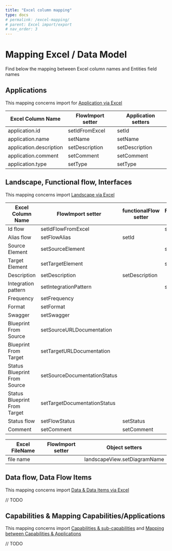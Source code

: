 ```yaml
---
title: "Excel column mapping"
type: docs
# permalink: /excel-mapping/
# parent: Excel import/export
# nav_order: 3
---
```


# Mapping Excel / Data Model

Find below the mapping between Excel column names and Entities field names

## Applications

This mapping concerns import for [Application via Excel](/eadesignit-samples/applications.xlsx)

| Excel Column Name            | FlowImport setter | Application setters
|------------------------------|----------------|-------|
| application.id               | setIdFromExcel | setId |
| application.name             | setName        | setName |
| application.description      | setDescription | setDescription |
| application.comment          | setComment     | setComment  |
| application.type             | setType        | setType |


## Landscape, Functional flow, Interfaces 

This mapping concerns import [Landscape via Excel](/eadesignit-samples/Invest_And_Securities_Landscape.xlsx)


| Excel Column Name            | FlowImport setter            | functionalFlow setter | FlowInterface setters | DataFlow  |
|------------------------------|------------------------------|-----------------------|-----------------------|-----------|
| Id flow                      | setIdFlowFromExcel           |                       | setId | |
| Alias flow                   | setFlowAlias                 | setId                 | | |
| Source Element               | setSourceElement             |                       | setSource | |
| Target Element               | setTargetElement             |                       | setTarget | |
| Description                  | setDescription               | setDescription        | | |
| Integration pattern          | setIntegrationPattern        |                       | setProtocol | |
| Frequency                    | setFrequency                 |                       | | |
| Format                       | setFormat                    |                       | | |
| Swagger                      | setSwagger                   |                       | | |
| Blueprint From Source        | setSourceURLDocumentation    |                       | | |
| Blueprint From Target        | setTargetURLDocumentation    |                       | | |
| Status Blueprint From Source | setSourceDocumentationStatus |                       | | |
| Status Blueprint From Target | setTargetDocumentationStatus |                       | | |
| Status flow                  | setFlowStatus                | setStatus             | | |
| Comment                      | setComment                   | setComment            | | |


| Excel FileName    | FlowImport setter  | Object setters               |
|-------------------|--------------------|------------------------------|
| file name         |                    | landscapeView.setDiagramName | 

## Data flow, Data Flow Items

This mapping concerns import [Data & Data Items via Excel](/eadesignit-samples/data-data-item.xlsx)

// TODO

## Capabilities & Mapping Capabilities/Applications

 This mapping concerns import [Capabilities & sub-capabilities](/eadesignit-samples/capabilities.xlsx) and [Mapping between Capabilities & Applications](/eadesignit-samples/capabilities-applications.xlsx)

 // TODO